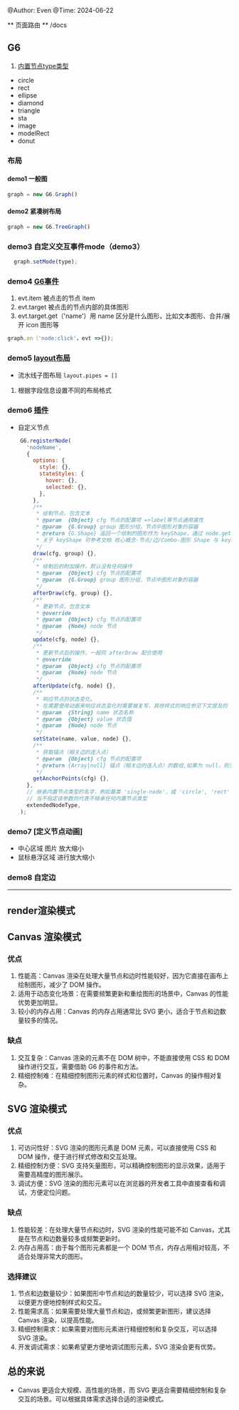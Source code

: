@Author: Even
@Time: 2024-06-22


** 页面路由 **
/docs 



## G6

1. [内置节点type类型](https://g6.antv.antgroup.com/manual/middle/elements/nodes/default-node)
- circle
- rect 
- ellipse
- diamond
- triangle
- sta
- image
- modelRect
- donut



### 布局

#### demo1 一般图 
```js
graph = new G6.Graph()
```

#### demo2 紧凑树布局
```js
graph = new G6.TreeGraph()
```

### demo3 自定义交互事件mode（demo3）
```js
  graph.setMode(type);
```


### demo4 [G6事件](https://g6.antv.antgroup.com/manual/middle/states/bind-event) 
1. evt.item 被点击的节点 item
2. evt.target 被点击的节点内部的具体图形
3. evt.target.get（'name'）用 name 区分是什么图形，比如文本图形、合并/展开 icon 图形等
```js
graph.on（'node:click'，evt =>{});
```


### demo5 [layout布局](https://g6.antv.antgroup.com/manual/middle/layout/graph-layout)

- 流水线子图布局 `layout.pipes = []`
1. 根据字段信息设置不同的布局格式


### demo6 [插件](https://g6.antv.antgroup.com/api/plugins#edge-bundling) 

- 自定义节点

```js
    G6.registerNode(
      'nodeName',
      {
        options: {
          style: {},
          stateStyles: {
            hover: {},
            selected: {},
          },
        },
        /**
         * 绘制节点，包含文本
         * @param  {Object} cfg 节点的配置项 =>label等节点通用属性
         * @param  {G.Group} group 图形分组，节点中图形对象的容器
         * @return {G.Shape} 返回一个绘制的图形作为 keyShape，通过 node.get('keyShape') 可以获取。
         * 关于 keyShape 可参考文档 核心概念-节点/边/Combo-图形 Shape 与 keyShape
         */
        draw(cfg, group) {},
        /**
         * 绘制后的附加操作，默认没有任何操作
         * @param  {Object} cfg 节点的配置项
         * @param  {G.Group} group 图形分组，节点中图形对象的容器
         */
        afterDraw(cfg, group) {},
        /**
         * 更新节点，包含文本
         * @override
         * @param  {Object} cfg 节点的配置项
         * @param  {Node} node 节点
         */
        update(cfg, node) {},
        /**
         * 更新节点后的操作，一般同 afterDraw 配合使用
         * @override
         * @param  {Object} cfg 节点的配置项
         * @param  {Node} node 节点
         */
        afterUpdate(cfg, node) {},
        /**
         * 响应节点的状态变化。
         * 在需要使用动画来响应状态变化时需要被复写，其他样式的响应参见下文提及的 [配置状态样式] 文档
         * @param  {String} name 状态名称
         * @param  {Object} value 状态值
         * @param  {Node} node 节点
         */
        setState(name, value, node) {},
        /**
         * 获取锚点（相关边的连入点）
         * @param  {Object} cfg 节点的配置项
         * @return {Array|null} 锚点（相关边的连入点）的数组,如果为 null，则没有控制点
         */
        getAnchorPoints(cfg) {},
      },
      // 继承内置节点类型的名字，例如基类 'single-node'，或 'circle', 'rect' 等
      // 当不指定该参数则代表不继承任何内置节点类型
      extendedNodeType,
    );
```



### demo7 [定义节点动画]
  - 中心区域 图片 放大缩小
  - 鼠标悬浮区域 进行放大缩小


### demo8 自定边



---

## render渲染模式

## Canvas 渲染模式

### 优点
  1. 性能高：Canvas 渲染在处理大量节点和边时性能较好，因为它直接在画布上绘制图形，减少了 DOM 操作。
  2. 适用于动态变化场景：在需要频繁更新和重绘图形的场景中，Canvas 的性能优势更加明显。
  3. 较小的内存占用：Canvas 的内存占用通常比 SVG 更小，适合于节点和边数量较多的情况。

### 缺点
  1. 交互复杂：Canvas 渲染的元素不在 DOM 树中，不能直接使用 CSS 和 DOM 操作进行交互，需要借助 G6 的事件和方法。
  2. 精细控制难：在精细控制图形元素的样式和位置时，Canvas 的操作相对复杂。

## SVG 渲染模式

### 优点
  1. 可访问性好：SVG 渲染的图形元素是 DOM 元素，可以直接使用 CSS 和 DOM 操作，便于进行样式修改和交互处理。
  2. 精细控制方便：SVG 支持矢量图形，可以精确控制图形的显示效果，适用于需要高精度的图形展示。
  3. 调试方便：SVG 渲染的图形元素可以在浏览器的开发者工具中直接查看和调试，方便定位问题。

### 缺点
  1. 性能较差：在处理大量节点和边时，SVG 渲染的性能可能不如 Canvas，尤其是在节点和边数量较多或频繁更新时。
  2. 内存占用高：由于每个图形元素都是一个 DOM 节点，内存占用相对较高，不适合处理非常大的图形。

### 选择建议
  1. 节点和边数量较少：如果图形中节点和边的数量较少，可以选择 SVG 渲染，以便更方便地控制样式和交互。
  2. 性能需求高：如果需要处理大量节点和边，或频繁更新图形，建议选择 Canvas 渲染，以提高性能。
  3. 精细控制需求：如果需要对图形元素进行精细控制和复杂交互，可以选择 SVG 渲染。
  4. 开发调试需求：如果希望更方便地调试图形元素，SVG 渲染会更有优势。

## 总的来说
 - Canvas 更适合大规模、高性能的场景，而 SVG 更适合需要精细控制和复杂交互的场景。可以根据具体需求选择合适的渲染模式。